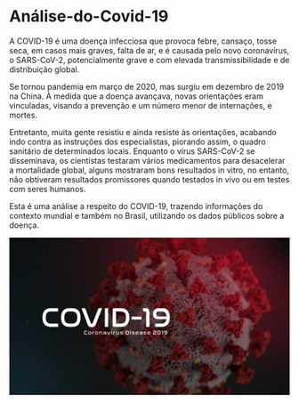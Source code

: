 # Análise-do-Covid-19

A COVID-19 é uma doença infecciosa que provoca febre, cansaço, tosse seca, em casos mais graves, falta de ar, e é causada pelo novo coronavírus, o SARS-CoV-2, potencialmente grave e com elevada transmissibilidade e de distribuição global.

Se tornou pandemia em março de 2020, mas surgiu em dezembro de 2019 na China. À medida que a doença avançava, novas orientações eram vinculadas, visando a prevenção e um número menor de internações, e mortes.

Entretanto, muita gente resistiu e ainda resiste às orientações, acabando indo contra as instruções dos especialistas, piorando assim, o quadro sanitário de determinados locais. Enquanto o vírus SARS-CoV-2 se disseminava, os cientistas testaram vários medicamentos para desacelerar a mortalidade global, alguns mostraram bons resultados in vitro, no entanto, não obtiveram resultados promissores quando testados in vivo ou em testes com seres humanos.

 Esta é uma análise a respeito do COVID-19, trazendo informações do contexto mundial e também no Brasil, utilizando os dados públicos sobre a doença.
 
 <p align="center">
  <img src="Covid-19.jpg" >
</p>

